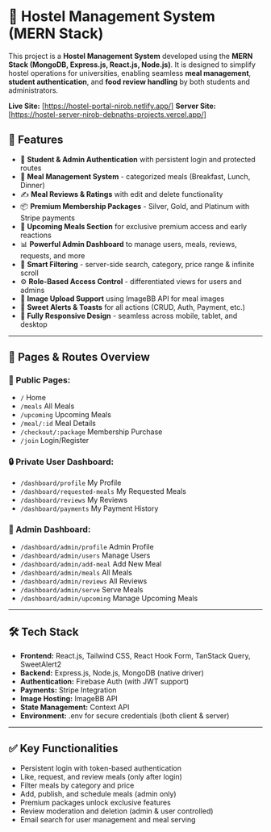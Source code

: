 # 🏫 Hostel Management System (MERN Stack)

This project is a **Hostel Management System** developed using the **MERN Stack (MongoDB, Express.js, React.js, Node.js)**. It is designed to simplify hostel operations for universities, enabling seamless **meal management**, **student authentication**, and **food review handling** by both students and administrators.

**Live Site:** [https://hostel-portal-nirob.netlify.app/]
**Server Site:** [https://hostel-server-nirob-debnaths-projects.vercel.app/]

## 🚀 Features

- 🔐 **Student & Admin Authentication** with persistent login and protected routes
- 🍱 **Meal Management System** - categorized meals (Breakfast, Lunch, Dinner)
- ✍️ **Meal Reviews & Ratings** with edit and delete functionality
- 📦 **Premium Membership Packages** - Silver, Gold, and Platinum with Stripe payments
- 📆 **Upcoming Meals Section** for exclusive premium access and early reactions
- 📊 **Powerful Admin Dashboard** to manage users, meals, reviews, requests, and more
- 📜 **Smart Filtering** - server-side search, category, price range & infinite scroll
- ⚙️ **Role-Based Access Control** - differentiated views for users and admins
- 📁 **Image Upload Support** using ImageBB API for meal images
- 🎉 **Sweet Alerts & Toasts** for all actions (CRUD, Auth, Payment, etc.)
- 📱 **Fully Responsive Design** - seamless across mobile, tablet, and desktop

---

## 📁 Pages & Routes Overview

### 🔸 Public Pages:
- `/` Home
- `/meals` All Meals
- `/upcoming` Upcoming Meals
- `/meal/:id` Meal Details
- `/checkout/:package` Membership Purchase
- `/join` Login/Register

### 🔒 Private User Dashboard:
- `/dashboard/profile` My Profile
- `/dashboard/requested-meals` My Requested Meals
- `/dashboard/reviews` My Reviews
- `/dashboard/payments` My Payment History

### 🔐 Admin Dashboard:
- `/dashboard/admin/profile` Admin Profile
- `/dashboard/admin/users` Manage Users
- `/dashboard/admin/add-meal` Add New Meal
- `/dashboard/admin/meals` All Meals
- `/dashboard/admin/reviews` All Reviews
- `/dashboard/admin/serve` Serve Meals
- `/dashboard/admin/upcoming` Manage Upcoming Meals

---

## 🛠️ Tech Stack

- **Frontend:** React.js, Tailwind CSS, React Hook Form, TanStack Query, SweetAlert2
- **Backend:** Express.js, Node.js, MongoDB (native driver)
- **Authentication:** Firebase Auth (with JWT support)
- **Payments:** Stripe Integration
- **Image Hosting:** ImageBB API
- **State Management:** Context API
- **Environment:** .env for secure credentials (both client & server)

---

## ✅ Key Functionalities

- Persistent login with token-based authentication
- Like, request, and review meals (only after login)
- Filter meals by category and price
- Add, publish, and schedule meals (admin only)
- Premium packages unlock exclusive features
- Review moderation and deletion (admin & user controlled)
- Email search for user management and meal serving